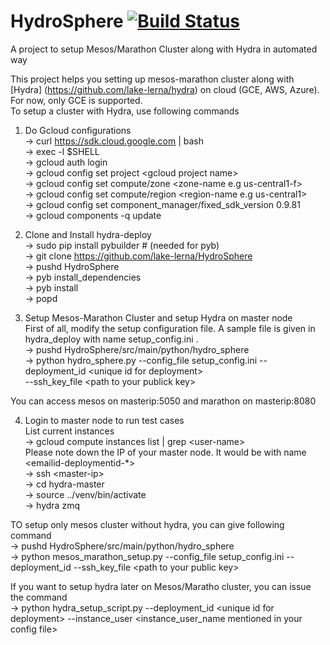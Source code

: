 # HydroSphere [![Build Status](https://travis-ci.org/tahir24434/HydroSphere.svg?branch=master)](https://travis-ci.org/tahir24434/HydroSphere)
A project to setup Mesos/Marathon Cluster along with Hydra in automated way

This project helps you setting up mesos-marathon cluster along with [Hydra] (https://github.com/lake-lerna/hydra) on cloud (GCE, AWS, Azure). For now, only
GCE is supported. <br />
To setup a cluster with Hydra, use following commands

1. Do Gcloud configurations <br />
    -> curl https://sdk.cloud.google.com | bash <br />
    -> exec -l $SHELL <br />
    -> gcloud auth login <br />
    -> gcloud config set project \<gcloud project name\> <br />
    -> gcloud config set compute/zone \<zone-name e.g us-central1-f\> <br />
    -> gcloud config set compute/region \<region-name e.g us-central1\> <br />
    -> gcloud config set component_manager/fixed_sdk_version 0.9.81 <br />
    -> gcloud components -q update <br />

2. Clone and Install hydra-deploy <br />
  -> sudo pip install pybuilder # (needed for pyb) <br />
  -> git clone https://github.com/lake-lerna/HydroSphere <br />
  -> pushd HydroSphere <br />
  -> pyb install_dependencies <br />
  -> pyb install <br />
  -> popd <br />

3. Setup Mesos-Marathon Cluster and setup Hydra on master node <br />
  First of all, modify the setup configuration file. A sample file is given in hydra_deploy with name setup_config.ini . <br />
  -> pushd HydroSphere/src/main/python/hydro_sphere <br />
  -> python hydro_sphere.py --config_file setup_config.ini --deployment_id \<unique id for deployment\> <br /> --ssh_key_file \<path to your publick key\> <br />
  
  You can access mesos on masterip:5050 and marathon on masterip:8080

4. Login to master node to run test cases <br />
    List current instances <br />
    -> gcloud compute instances list | grep \<user-name\> <br />
    Please note down the IP of your master node. It would be with name \<emailid-deploymentid-*\> <br />
    -> ssh \<master-ip\> <br />
    -> cd hydra-master <br />
    -> source ../venv/bin/activate <br />
    -> hydra zmq <br />

TO setup only mesos cluster without hydra, you can give following command <br />
-> pushd HydroSphere/src/main/python/hydro_sphere <br />
-> python mesos_marathon_setup.py --config_file setup_config.ini --deployment_id <unique id for deployment> --ssh_key_file \<path to your public key\> <br />

If you want to setup hydra later on Mesos/Maratho cluster, you can issue the command <br />
-> python hydra_setup_script.py --deployment_id \<unique id for deployment\> --instance_user \<instance_user_name mentioned in your config file\>

